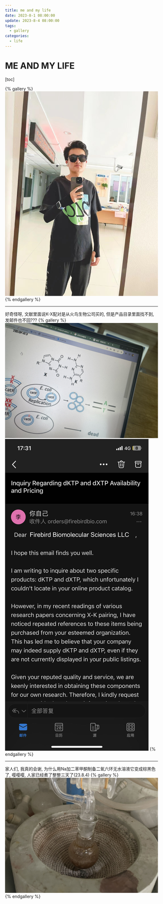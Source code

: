 ```yaml
---
title: me and my life
date: 2023-8-1 08:00:00
update: 2023-8-4 08:00:00
tags:
  - gallery
categories:
  - life
---
```


# ME AND MY LIFE

[toc]

{% gallery %}
![image](/img/野外实习前.jpg)
{% endgallery %}

---

好奇怪呀, 文献里面说K-X配对是从火鸟生物公司买的, 但是产品目录里面找不到, 发邮件也不回???
{% gallery %}
![image](/img/K-X_pair.jpg)
![image](/img/e-mailForK-X.jpg)
{% endgallery %}

---

家人们, 我真的会谢, 为什么用Na加二苯甲酮制备二氧六环无水溶液它变成棕黑色了, 
嘤嘤嘤, 人家已经煮了整整三天了(23.8.4)
{% gallery %}
![image](/img/二氧六环.jpg)
{% endgallery %}